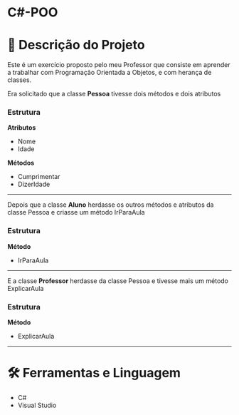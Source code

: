 # C#-POO

# 📃 Descrição do Projeto
Este é um exercício proposto pelo meu Professor que consiste em aprender a trabalhar com Programação Orientada a Objetos, e com herança de classes.

Era solicitado que a classe <strong>Pessoa</strong> tivesse dois métodos e dois atributos

<h3>Estrutura</h3>

  <strong>Atributos</strong>
   - Nome
   - Idade

  <strong>Métodos</strong>
 - Cumprimentar
 - DizerIdade

<hr>

Depois que a classe <strong>Aluno</strong> herdasse os outros métodos e atributos da classe Pessoa e criasse um método IrParaAula

<h3>Estrutura</h3>
<strong>Método</strong>


 - IrParaAula

<hr>

 E a classe <strong>Professor</strong> herdasse da classe Pessoa e tivesse mais um método ExplicarAula

<h3>Estrutura</h3>
<strong>Método</strong>

  - ExplicarAula

<hr>

# 🛠 Ferramentas e Linguagem

 - C#
 - Visual Studio
